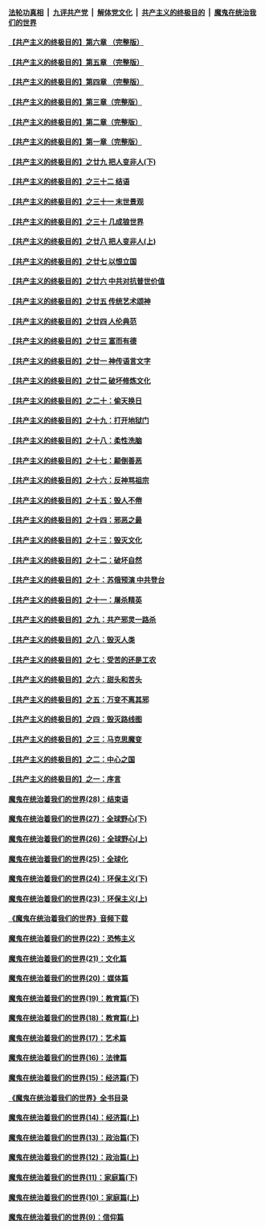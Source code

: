 

####  [法轮功真相](../../../../basic/blob/master/README.md?t=07042302) &nbsp;|&nbsp; [九评共产党](../../../../9ping.md/blob/master/README.md?t=07042302) &nbsp;|&nbsp; [解体党文化](../../../../jtdwh.md/blob/master/README.md?t=07042302)  &nbsp;|&nbsp; [共产主义的终极目的](../../../../gczydzjmd.md/blob/master/README.md?t=07042302) &nbsp;|&nbsp; [魔鬼在统治我们的世界](../../../../mgztzwmdsj.md/blob/master/README.md?t=07042302) 

#### [【共产主义的终极目的】第六章 （完整版）](../pages/nsc422/n11428913.md?t=07042302) 

#### [【共产主义的终极目的】第五章 （完整版）](../pages/nsc422/n11428912.md?t=07042302) 

#### [【共产主义的终极目的】第四章 （完整版）](../pages/nsc422/n11428907.md?t=07042302) 

#### [【共产主义的终极目的】第三章（完整版）](../pages/nsc422/n11428848.md?t=07042302) 

#### [【共产主义的终极目的】第二章（完整版）](../pages/nsc422/n11428831.md?t=07042302) 

#### [【共产主义的终极目的】第一章（完整版）](../pages/nsc422/n11417651.md?t=07042302) 

#### [【共产主义的终极目的】之廿九 把人变非人(下)](../pages/nsc422/n11344140.md?t=07042302) 

#### [【共产主义的终极目的】之三十二 结语](../pages/nsc422/n11360535.md?t=07042302) 

#### [【共产主义的终极目的】之三十一 末世景观](../pages/nsc422/n11351129.md?t=07042302) 

#### [【共产主义的终极目的】之三十 几成狼世界](../pages/nsc422/n11348280.md?t=07042302) 

#### [【共产主义的终极目的】之廿八 把人变非人(上)](../pages/nsc422/n11340492.md?t=07042302) 

#### [【共产主义的终极目的】之廿七 以恨立国](../pages/nsc422/n11336944.md?t=07042302) 

#### [【共产主义的终极目的】之廿六 中共对抗普世价值](../pages/nsc422/n11324785.md?t=07042302) 

#### [【共产主义的终极目的】之廿五 传统艺术颂神](../pages/nsc422/n11296396.md?t=07042302) 

#### [【共产主义的终极目的】之廿四 人伦典范](../pages/nsc422/n11296397.md?t=07042302) 

#### [【共产主义的终极目的】之廿三 富而有德](../pages/nsc422/n11283598.md?t=07042302) 

#### [【共产主义的终极目的】之廿一 神传语言文字](../pages/nsc422/n11263265.md?t=07042302) 

#### [【共产主义的终极目的】之廿二 破坏修炼文化](../pages/nsc422/n11245728.md?t=07042302) 

#### [【共产主义的终极目的】之二十：偷天换日](../pages/nsc422/n11238846.md?t=07042302) 

#### [【共产主义的终极目的】之十九：打开地狱门](../pages/nsc422/n11206376.md?t=07042302) 

#### [【共产主义的终极目的】之十八：柔性洗脑](../pages/nsc422/n11199994.md?t=07042302) 

#### [【共产主义的终极目的】之十七：颠倒善恶](../pages/nsc422/n11179782.md?t=07042302) 

#### [【共产主义的终极目的】之十六：反神骂祖宗](../pages/nsc422/n11166798.md?t=07042302) 

#### [【共产主义的终极目的】之十五：毁人不倦](../pages/nsc422/n11166792.md?t=07042302) 

#### [【共产主义的终极目的】之十四：邪恶之最](../pages/nsc422/n11150249.md?t=07042302) 

#### [【共产主义的终极目的】之十三：毁灭文化](../pages/nsc422/n11135227.md?t=07042302) 

#### [【共产主义的终极目的】之十二：破坏自然](../pages/nsc422/n11135214.md?t=07042302) 

#### [【共产主义的终极目的】之十：苏俄预演 中共登台](../pages/nsc422/n11118424.md?t=07042302) 

#### [【共产主义的终极目的】之十一：屠杀精英](../pages/nsc422/n11118442.md?t=07042302) 

#### [【共产主义的终极目的】之九：共产邪灵一路杀](../pages/nsc422/n11114139.md?t=07042302) 

#### [【共产主义的终极目的】之八：毁灭人类](../pages/nsc422/n11108503.md?t=07042302) 

#### [【共产主义的终极目的】之七：受苦的还是工农](../pages/nsc422/n11101809.md?t=07042302) 

#### [【共产主义的终极目的】之六：甜头和苦头](../pages/nsc422/n11096971.md?t=07042302) 

#### [【共产主义的终极目的】之五：万变不离其邪](../pages/nsc422/n11091285.md?t=07042302) 

#### [【共产主义的终极目的】之四：毁灭路线图](../pages/nsc422/n11086284.md?t=07042302) 

#### [【共产主义的终极目的】之三：马克思魔变](../pages/nsc422/n11061941.md?t=07042302) 

#### [【共产主义的终极目的】之二：中心之国](../pages/nsc422/n11047728.md?t=07042302) 

#### [【共产主义的终极目的】之一：序言](../pages/nsc422/n11086077.md?t=07042302) 

#### [魔鬼在统治着我们的世界(28)：结束语](../pages/nsc422/n10936246.md?t=07042302) 

#### [魔鬼在统治着我们的世界(27)：全球野心(下)](../pages/nsc422/n10928319.md?t=07042302) 

#### [魔鬼在统治着我们的世界(26)：全球野心(上)](../pages/nsc422/n10900318.md?t=07042302) 

#### [魔鬼在统治着我们的世界(25)：全球化](../pages/nsc422/n10788205.md?t=07042302) 

#### [魔鬼在统治着我们的世界(24)：环保主义(下)](../pages/nsc422/n10695307.md?t=07042302) 

#### [魔鬼在统治着我们的世界(23)：环保主义(上)](../pages/nsc422/n10688613.md?t=07042302) 

#### [《魔鬼在统治着我们的世界》音频下载](../pages/nsc422/n10635553.md?t=07042302) 

#### [魔鬼在统治着我们的世界(22)：恐怖主义](../pages/nsc422/n10614727.md?t=07042302) 

#### [魔鬼在统治着我们的世界(21)：文化篇](../pages/nsc422/n10597706.md?t=07042302) 

#### [魔鬼在统治着我们的世界(20)：媒体篇](../pages/nsc422/n10586579.md?t=07042302) 

#### [魔鬼在统治着我们的世界(19)：教育篇(下)](../pages/nsc422/n10564808.md?t=07042302) 

#### [魔鬼在统治着我们的世界(18)：教育篇(上)](../pages/nsc422/n10526970.md?t=07042302) 

#### [魔鬼在统治着我们的世界(17)：艺术篇](../pages/nsc422/n10499093.md?t=07042302) 

#### [魔鬼在统治着我们的世界(16)：法律篇](../pages/nsc422/n10485969.md?t=07042302) 

#### [魔鬼在统治着我们的世界(15)：经济篇(下)](../pages/nsc422/n10469975.md?t=07042302) 

#### [《魔鬼在统治着我们的世界》全书目录](../pages/nsc422/n10464261.md?t=07042302) 

#### [魔鬼在统治着我们的世界(14)：经济篇(上)](../pages/nsc422/n10457370.md?t=07042302) 

#### [魔鬼在统治着我们的世界(13)：政治篇(下)](../pages/nsc422/n10448270.md?t=07042302) 

#### [魔鬼在统治着我们的世界(12)：政治篇(上)](../pages/nsc422/n10444576.md?t=07042302) 

#### [魔鬼在统治着我们的世界(11)：家庭篇(下)](../pages/nsc422/n10440961.md?t=07042302) 

#### [魔鬼在统治着我们的世界(10)：家庭篇(上)](../pages/nsc422/n10435448.md?t=07042302) 

#### [魔鬼在统治着我们的世界(9)：信仰篇](../pages/nsc422/n10432159.md?t=07042302) 

